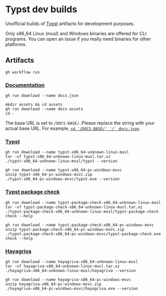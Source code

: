 # Typst dev builds

Unofficial builds of [Typst](https://typst.app/home) artifacts for development purposes.

Only x86_64 Linux (musl) and Windows binaries are offered for CLI programs. You can open an issue if you really need binaries for other platforms.

## Artifacts

```shell
gh workflow run
```

### [Documentation](https://github.com/typst-community/typst-docs-web)

```shell
gh run download --name docs.json

mkdir assets && cd assets
gh run download --name docs-assets
cd -
```

The base URL is set to `/DOCS-BASE/`. Please replace the string with your actual base URL. For example, [`sd '/DOCS-BASE/' '/' docs.json`](https://webinstall.dev/sd/).

### [Typst](https://typst.app/open-source/#download)

```shell
gh run download --name typst-x86_64-unknown-linux-musl
tar -xf typst-x86_64-unknown-linux-musl.tar.xz
./typst-x86_64-unknown-linux-musl/typst --version

gh run download --name typst-x86_64-pc-windows-msvc
unzip typst-x86_64-pc-windows-msvc.zip
./typst-x86_64-pc-windows-msvc/typst.exe --version
```

### [Typst package check](https://github.com/typst/package-check)

```shell
gh run download --name typst-package-check-x86_64-unknown-linux-musl
tar -xf typst-package-check-x86_64-unknown-linux-musl.tar.xz
./typst-package-check-x86_64-unknown-linux-musl/typst-package-check check --help

gh run download --name typst-package-check-x86_64-pc-windows-msvc
unzip typst-package-check-x86_64-pc-windows-msvc.zip
./typst-package-check-x86_64-pc-windows-msvc/typst-package-check.exe check --help
```

### [Hayagriva](https://github.com/typst/hayagriva)

```shell
gh run download --name hayagriva-x86_64-unknown-linux-musl
tar -xf hayagriva-x86_64-unknown-linux-musl.tar.xz
./hayagriva-x86_64-unknown-linux-musl/hayagriva --version

gh run download --name hayagriva-x86_64-pc-windows-msvc
unzip hayagriva-x86_64-pc-windows-msvc.zip
./hayagriva-x86_64-pc-windows-msvc/hayagriva.exe --version
```
